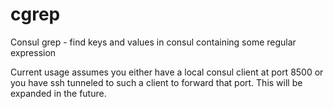 # cgrep
Consul grep - find keys and values in consul containing some regular expression 

Current usage assumes you either have a local consul client at port 8500 or you have ssh tunneled to such a client to forward that port. This will be expanded in the future.
